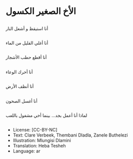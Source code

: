 # الأخ الصغير الكسول

##
أنا استيقظ و أشعل النار

##
أنا أغلي القليل من الماء

##
أنا أقطع حطب الأشجار

##
أنا أحرك الوعاء

##
أنا أنظف الأرض

##
أنا أغسل الصحون

##
لماذا أنا أعمل بجد...
بينما أخي مشغول باللعب

##
* License: [CC-BY-NC]
* Text: Clare Verbeek, Thembani Dladla, Zanele Buthelezi
* Illustration: Mlungisi Dlamini
* Translation: Heba Tesheh
* Language: ar
